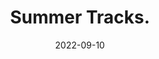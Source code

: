 ---
title: Summer Tracks.
layout: music
date: 2022-09-10
cover_image: /assets/music/summer-tracks/cover.jpg
links:
  "Spotify": https://open.spotify.com/album/3bcakhzNwyK40K0TowcT0m
  "Apple Music": https://music.apple.com/us/album/summer-tracks-single/1644648783
tracks:
  - title: Worn
    artists: [Evan Pratten]
    length: 1:27

  - title: Deserted Streets - Remix
    artists: [Evan Pratten, Warren Pratten]
    length: 2:15
---
